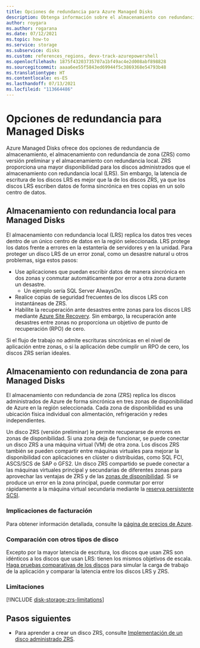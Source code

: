 ```yaml
---
title: Opciones de redundancia para Azure Managed Disks
description: Obtenga información sobre el almacenamiento con redundancia de zona y el almacenamiento con redundancia local para Azure Managed Disks.
author: roygara
ms.author: rogarana
ms.date: 07/12/2021
ms.topic: how-to
ms.service: storage
ms.subservice: disks
ms.custom: references_regions, devx-track-azurepowershell
ms.openlocfilehash: 1875f43203735707a1bf49ac4e2d008abf898828
ms.sourcegitcommit: aaaa6ee55f5843ed69944f5c3869368e54793b48
ms.translationtype: HT
ms.contentlocale: es-ES
ms.lasthandoff: 07/13/2021
ms.locfileid: "113664486"
---
```

# <a name="redundancy-options-for-managed-disks"></a>Opciones de redundancia para Managed Disks

Azure Managed Disks ofrece dos opciones de redundancia de almacenamiento, el almacenamiento con redundancia de zona (ZRS) como versión preliminar y el almacenamiento con redundancia local. ZRS proporciona una mayor disponibilidad para los discos administrados que el almacenamiento con redundancia local (LRS). Sin embargo, la latencia de escritura de los discos LRS es mejor que la de los discos ZRS, ya que los discos LRS escriben datos de forma sincrónica en tres copias en un solo centro de datos.

## <a name="locally-redundant-storage-for-managed-disks"></a>Almacenamiento con redundancia local para Managed Disks

El almacenamiento con redundancia local (LRS) replica los datos tres veces dentro de un único centro de datos en la región seleccionada. LRS protege los datos frente a errores en la estantería de servidores y en la unidad. Para proteger un disco LRS de un error zonal, como un desastre natural u otros problemas, siga estos pasos:

- Use aplicaciones que puedan escribir datos de manera sincrónica en dos zonas y conmutar automáticamente por error a otra zona durante un desastre.
    - Un ejemplo sería SQL Server AlwaysOn.
- Realice copias de seguridad frecuentes de los discos LRS con instantáneas de ZRS.
- Habilite la recuperación ante desastres entre zonas para los discos LRS mediante [Azure Site Recovery](../site-recovery/azure-to-azure-how-to-enable-zone-to-zone-disaster-recovery.md). Sin embargo, la recuperación ante desastres entre zonas no proporciona un objetivo de punto de recuperación (RPO) de cero.

Si el flujo de trabajo no admite escrituras sincrónicas en el nivel de aplicación entre zonas, o si la aplicación debe cumplir un RPO de cero, los discos ZRS serían ideales.

## <a name="zone-redundant-storage-for-managed-disks-preview"></a>Almacenamiento con redundancia de zona para Managed Disks

El almacenamiento con redundancia de zona (ZRS) replica los discos administrados de Azure de forma sincrónica en tres zonas de disponibilidad de Azure en la región seleccionada. Cada zona de disponibilidad es una ubicación física individual con alimentación, refrigeración y redes independientes. 

Un disco ZRS (versión preliminar) le permite recuperarse de errores en zonas de disponibilidad. Si una zona deja de funcionar, se puede conectar un disco ZRS a una máquina virtual (VM) de otra zona. Los discos ZRS también se pueden compartir entre máquinas virtuales para mejorar la disponibilidad con aplicaciones en clúster o distribuidas, como SQL FCI, ASCS/SCS de SAP o GFS2. Un disco ZRS compartido se puede conectar a las máquinas virtuales principal y secundarias de diferentes zonas para aprovechar las ventajas de ZRS y de las [zonas de disponibilidad](../availability-zones/az-overview.md). Si se produce un error en la zona principal, puede conmutar por error rápidamente a la máquina virtual secundaria mediante la [reserva persistente SCSI](disks-shared-enable.md#supported-scsi-pr-commands).

### <a name="billing-implications"></a>Implicaciones de facturación

Para obtener información detallada, consulte la [página de precios de Azure](https://azure.microsoft.com/pricing/details/managed-disks/).

### <a name="comparison-with-other-disk-types"></a>Comparación con otros tipos de disco

Excepto por la mayor latencia de escritura, los discos que usan ZRS son idénticos a los discos que usan LRS: tienen los mismos objetivos de escala. [Haga pruebas comparativas de los discos](disks-benchmarks.md) para simular la carga de trabajo de la aplicación y comparar la latencia entre los discos LRS y ZRS. 

### <a name="limitations"></a>Limitaciones

[!INCLUDE [disk-storage-zrs-limitations](../../includes/disk-storage-zrs-limitations.md)]

## <a name="next-steps"></a>Pasos siguientes

- Para aprender a crear un disco ZRS, consulte [Implementación de un disco administrado ZRS](disks-deploy-zrs.md).
